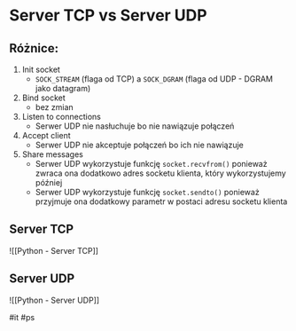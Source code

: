 # Server TCP vs Server UDP

## Różnice:
1. Init socket
	- `SOCK_STREAM` (flaga od TCP) a `SOCK_DGRAM` (flaga od UDP - DGRAM jako datagram)
2. Bind socket
	- bez zmian
3. Listen to connections
	- Serwer UDP nie nasłuchuje bo nie nawiązuje połączeń
4. Accept client
	- Serwer UDP nie akceptuje połączeń bo ich nie nawiązuje
5. Share messages
	- Serwer UDP wykorzystuje funkcję `socket.recvfrom()` ponieważ zwraca ona dodatkowo adres socketu klienta, który wykorzystujemy później
	- Serwer UDP wykorzystuje funkcję `socket.sendto()` ponieważ przyjmuje ona dodatkowy parametr w postaci adresu socketu klienta

## Server TCP
![[Python - Server TCP]]
## Server UDP
![[Python - Server UDP]]

#it #ps